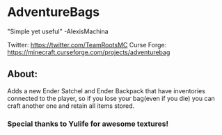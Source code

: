 # AdventureBags
"Simple yet useful" -AlexisMachina

Twitter: https://twitter.com/TeamRootsMC
Curse Forge: https://minecraft.curseforge.com/projects/adventurebag

## About:
Adds a new Ender Satchel and Ender Backpack that have inventories connected to the player, so if you lose your bag(even if you die) you can craft another one and retain all items stored.


### Special thanks to Yulife for awesome textures!
